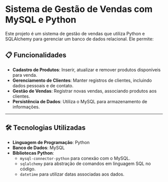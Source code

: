 # Sistema de Gestão de Vendas com MySQL e Python

Este projeto é um sistema de gestão de vendas que utiliza Python e SQLAlchemy para gerenciar um banco de dados relacional. Ele permite:

## 📋 Funcionalidades

- **Cadastro de Produtos**: Inserir, atualizar e remover produtos disponíveis para venda.
- **Gerenciamento de Clientes**: Manter registros de clientes, incluindo dados pessoais e de contato.
- **Gestão de Vendas**: Registrar novas vendas, associando produtos aos clientes.
- **Persistência de Dados**: Utiliza o MySQL para armazenamento de informações.

---

## 🛠️ Tecnologias Utilizadas

- **Linguagem de Programação**: Python
- **Banco de Dados**: MySQL
- **Bibliotecas Python**:
  - `mysql-connector-python` para conexão com o MySQL.
  - `sqlalchemy` para abstração de comandos em linguagem SQL no código.
  - `datetime` para utilizar datas associadas aos dados.
